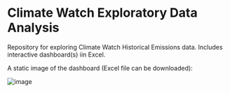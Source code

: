 # Climate Watch Exploratory Data Analysis
Repository for exploring Climate Watch Historical Emissions data. Includes interactive dashboard(s) iin Excel.

A static image of the dashboard (Excel file can be downloaded):

![image](https://user-images.githubusercontent.com/102127193/230810092-58c81203-b8fe-45e1-ab7b-bac44372a8b1.png)

